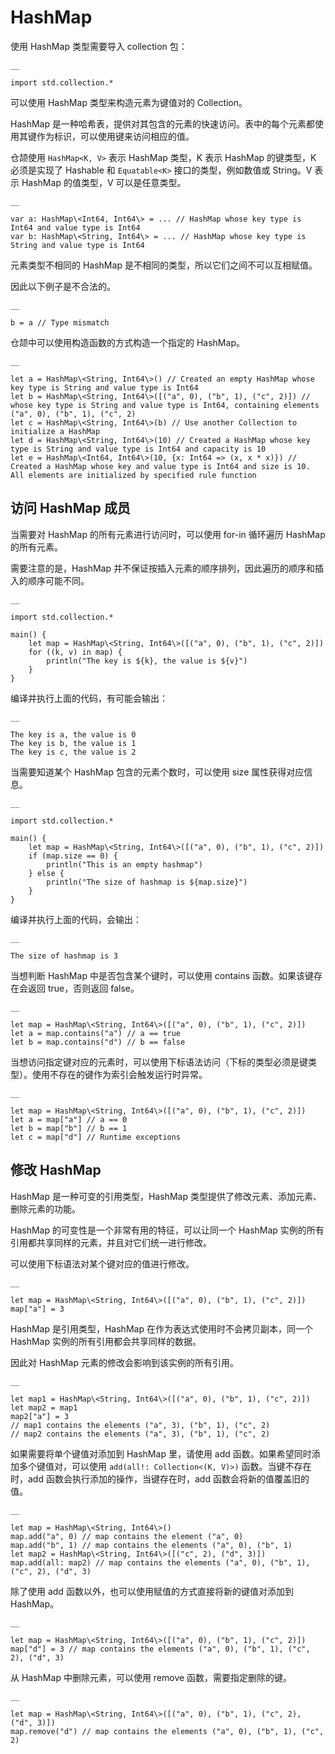 
# HashMap

使用 HashMap 类型需要导入 collection 包：
    
    __
    
    import std.collection.*
    
可以使用 HashMap 类型来构造元素为键值对的 Collection。

HashMap 是一种哈希表，提供对其包含的元素的快速访问。表中的每个元素都使用其键作为标识，可以使用键来访问相应的值。

仓颉使用 `HashMap<K, V>` 表示 HashMap 类型，K 表示 HashMap 的键类型，K 必须是实现了 Hashable 和 `Equatable<K>` 接口的类型，例如数值或 String。V 表示 HashMap 的值类型，V 可以是任意类型。
    
    __
    
    var a: HashMap\<Int64, Int64\> = ... // HashMap whose key type is Int64 and value type is Int64
    var b: HashMap\<String, Int64\> = ... // HashMap whose key type is String and value type is Int64
    
元素类型不相同的 HashMap 是不相同的类型，所以它们之间不可以互相赋值。

因此以下例子是不合法的。
    
    __
    
    b = a // Type mismatch
    
仓颉中可以使用构造函数的方式构造一个指定的 HashMap。
    
    __
    
    let a = HashMap\<String, Int64\>() // Created an empty HashMap whose key type is String and value type is Int64
    let b = HashMap\<String, Int64\>([("a", 0), ("b", 1), ("c", 2)]) // whose key type is String and value type is Int64, containing elements ("a", 0), ("b", 1), ("c", 2)
    let c = HashMap\<String, Int64\>(b) // Use another Collection to initialize a HashMap
    let d = HashMap\<String, Int64\>(10) // Created a HashMap whose key type is String and value type is Int64 and capacity is 10
    let e = HashMap\<Int64, Int64\>(10, {x: Int64 => (x, x * x)}) // Created a HashMap whose key and value type is Int64 and size is 10. All elements are initialized by specified rule function
    
## 访问 HashMap 成员

当需要对 HashMap 的所有元素进行访问时，可以使用 for-in 循环遍历 HashMap 的所有元素。

需要注意的是，HashMap 并不保证按插入元素的顺序排列，因此遍历的顺序和插入的顺序可能不同。
    
    __
    
    import std.collection.*
    
    main() {
        let map = HashMap\<String, Int64\>([("a", 0), ("b", 1), ("c", 2)])
        for ((k, v) in map) {
            println("The key is ${k}, the value is ${v}")
        }
    }
    
编译并执行上面的代码，有可能会输出：
    
    __
    
    The key is a, the value is 0
    The key is b, the value is 1
    The key is c, the value is 2

当需要知道某个 HashMap 包含的元素个数时，可以使用 size 属性获得对应信息。
    
    __
    
    import std.collection.*
    
    main() {
        let map = HashMap\<String, Int64\>([("a", 0), ("b", 1), ("c", 2)])
        if (map.size == 0) {
            println("This is an empty hashmap")
        } else {
            println("The size of hashmap is ${map.size}")
        }
    }
    
编译并执行上面的代码，会输出：
    
    __
    
    The size of hashmap is 3

当想判断 HashMap 中是否包含某个键时，可以使用 contains 函数。如果该键存在会返回 true，否则返回 false。
    
    __
    
    let map = HashMap\<String, Int64\>([("a", 0), ("b", 1), ("c", 2)])
    let a = map.contains("a") // a == true
    let b = map.contains("d") // b == false
    
当想访问指定键对应的元素时，可以使用下标语法访问（下标的类型必须是键类型）。使用不存在的键作为索引会触发运行时异常。
    
    __
    
    let map = HashMap\<String, Int64\>([("a", 0), ("b", 1), ("c", 2)])
    let a = map["a"] // a == 0
    let b = map["b"] // b == 1
    let c = map["d"] // Runtime exceptions
    
## 修改 HashMap

HashMap 是一种可变的引用类型，HashMap 类型提供了修改元素、添加元素、删除元素的功能。

HashMap 的可变性是一个非常有用的特征，可以让同一个 HashMap 实例的所有引用都共享同样的元素，并且对它们统一进行修改。

可以使用下标语法对某个键对应的值进行修改。
    
    __
    
    let map = HashMap\<String, Int64\>([("a", 0), ("b", 1), ("c", 2)])
    map["a"] = 3
    
HashMap 是引用类型，HashMap 在作为表达式使用时不会拷贝副本，同一个 HashMap 实例的所有引用都会共享同样的数据。

因此对 HashMap 元素的修改会影响到该实例的所有引用。
    
    __
    
    let map1 = HashMap\<String, Int64\>([("a", 0), ("b", 1), ("c", 2)])
    let map2 = map1
    map2["a"] = 3
    // map1 contains the elements ("a", 3), ("b", 1), ("c", 2)
    // map2 contains the elements ("a", 3), ("b", 1), ("c", 2)
    
如果需要将单个键值对添加到 HashMap 里，请使用 add 函数。如果希望同时添加多个键值对，可以使用 `add(all!: Collection<(K, V)>)` 函数。当键不存在时，add 函数会执行添加的操作，当键存在时，add 函数会将新的值覆盖旧的值。
    
    __
    
    let map = HashMap\<String, Int64\>()
    map.add("a", 0) // map contains the element ("a", 0)
    map.add("b", 1) // map contains the elements ("a", 0), ("b", 1)
    let map2 = HashMap\<String, Int64\>([("c", 2), ("d", 3)])
    map.add(all: map2) // map contains the elements ("a", 0), ("b", 1), ("c", 2), ("d", 3)
    
除了使用 add 函数以外，也可以使用赋值的方式直接将新的键值对添加到 HashMap。
    
    __
    
    let map = HashMap\<String, Int64\>([("a", 0), ("b", 1), ("c", 2)])
    map["d"] = 3 // map contains the elements ("a", 0), ("b", 1), ("c", 2), ("d", 3)
    
从 HashMap 中删除元素，可以使用 remove 函数，需要指定删除的键。
    
    __
    
    let map = HashMap\<String, Int64\>([("a", 0), ("b", 1), ("c", 2), ("d", 3)])
    map.remove("d") // map contains the elements ("a", 0), ("b", 1), ("c", 2)